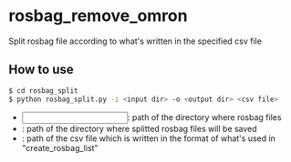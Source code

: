 # rosbag_remove_omron

Split rosbag file according to what's written in the specified csv file

## How to use
```bash
$ cd rosbag_split
$ python rosbag_split.py -i <input dir> -o <output dir> <csv file>
```
- <input dir>: path of the directory where rosbag files
- <output dir>: path of the directory where splitted rosbag files will be saved
- <csv file>: path of the csv file which is written in the format of what's used in "create_rosbag_list"
